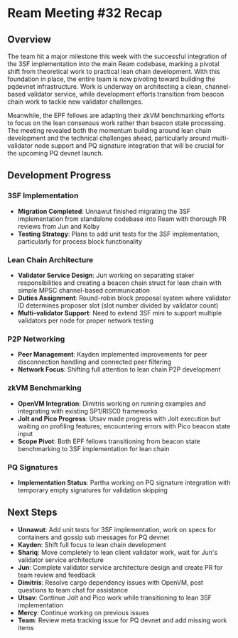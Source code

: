 # Ream Meeting #32 Recap

## Overview

The team hit a major milestone this week with the successful integration of the 3SF implementation into the main Ream codebase, marking a pivotal shift from theoretical work to practical lean chain development. With this foundation in place, the entire team is now pivoting toward building the pqdevnet infrastructure. Work is underway on architecting a clean, channel-based validator service, while development efforts transition from beacon chain work to tackle new validator challenges.

Meanwhile, the EPF fellows are adapting their zkVM benchmarking efforts to focus on the lean consensus work rather than beacon state processing. The meeting revealed both the momentum building around lean chain development and the technical challenges ahead, particularly around multi-validator node support and PQ signature integration that will be crucial for the upcoming PQ devnet launch.

## Development Progress

### 3SF Implementation
- **Migration Completed**: Unnawut finished migrating the 3SF implementation from standalone codebase into Ream with thorough PR reviews from Jun and Kolby
- **Testing Strategy**: Plans to add unit tests for the 3SF implementation, particularly for process block functionality

### Lean Chain Architecture
- **Validator Service Design**: Jun working on separating staker responsibilities and creating a beacon chain struct for lean chain with simple MPSC channel-based communication
- **Duties Assignment**: Round-robin block proposal system where validator ID determines proposer slot (slot number divided by validator count)
- **Multi-validator Support**: Need to extend 3SF mini to support multiple validators per node for proper network testing

### P2P Networking
- **Peer Management**: Kayden implemented improvements for peer disconnection handling and connected peer filtering
- **Network Focus**: Shifting full attention to lean chain P2P development

### zkVM Benchmarking
- **OpenVM Integration**: Dimitris working on running examples and integrating with existing SP1/RISC0 frameworks
- **Jolt and Pico Progress**: Utsav made progress with Jolt execution but waiting on profiling features; encountering errors with Pico beacon state input
- **Scope Pivot**: Both EPF fellows transitioning from beacon state benchmarking to 3SF implementation for lean chain

### PQ Signatures
- **Implementation Status**: Partha working on PQ signature integration with temporary empty signatures for validation skipping

## Next Steps

- **Unnawut**: Add unit tests for 3SF implementation, work on specs for containers and gossip sub messages for PQ devnet
- **Kayden**: Shift full focus to lean chain development
- **Shariq**: Move completely to lean client validator work, wait for Jun's validator service architecture
- **Jun**: Complete validator service architecture design and create PR for team review and feedback
- **Dimitris**: Resolve cargo dependency issues with OpenVM, post questions to team chat for assistance
- **Utsav**: Continue Jolt and Pico work while transitioning to lean 3SF implementation
- **Mercy**: Continue working on previous issues
- **Team**: Review meta tracking issue for PQ devnet and add missing work items
